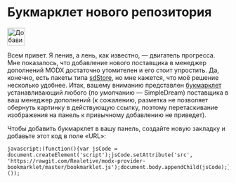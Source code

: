 # Букмарклет нового репозитория
<img src="https://file.modx.pro/files/b/3/2/b32f7dc4722172f880a9cc644b99731e.png" alt="Добавить репозиторий" height="40">

Всем привет. Я ленив, а лень, как известно, — двигатель прогресса. Мне показалось, что добавление нового поставщика в менеджер дополнений MODX достаточно утомителен и его стоит упростить. Да, конечно, есть пакеты типа <a href="http://modx.com/extras/package/sdstore">sdStore</a>, но мне кажется, что моё решение несколько удобнее.
Итак, вашему вниманию представлен <a href="https://ru.wikipedia.org/wiki/Букмарклет">букмарклет</a> устанавливающий любого (по умолчанию — SimpleDream) поставщика в ваш менеджер дополнений (к сожалению, разметка не позволяет обернуть картинку в действующую ссылку, поэтому перетаскивание изображения на панель к привычному добавлению не приведет).

Чтобы добавить букмарклет в вашу панель, создайте новую закладку и добавьте этот код в поле «URL»:
```
javascript:(function(){var jsCode = document.createElement('script');jsCode.setAttribute('src', 'https://rawgit.com/Realetive/modx-provider-bookmarklet/master/bookmarklet.js');document.body.appendChild(jsCode);}());
```
